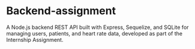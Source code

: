 # Backend-assignment
A Node.js backend REST API built with Express, Sequelize, and SQLite for managing users, patients, and heart rate data, developed as part of the  Internship Assignment.
